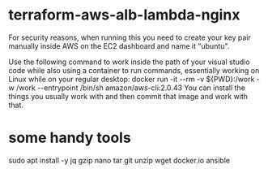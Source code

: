 # terraform-aws-alb-lambda-nginx
For security reasons, when running this you need to create your key pair manually inside AWS on the EC2 dashboard and name it "ubuntu".

Use the following command to work inside the path of your visual studio code while also using a container to run commands, essentially working on Linux while on your regular desktop:
docker run -it --rm -v ${PWD}:/work -w /work --entrypoint /bin/sh amazon/aws-cli:2.0.43
You can install the things you usually work with and then commit that image and work with that.

# some handy tools
sudo apt install -y jq gzip nano tar git unzip wget docker.io ansible